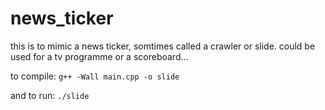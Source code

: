 # news_ticker

this is to mimic a news ticker, somtimes called a crawler or slide.
could be used for a tv programme or a scoreboard...

to compile:
 `g++ -Wall main.cpp -o slide`

and to run:
 `./slide`
